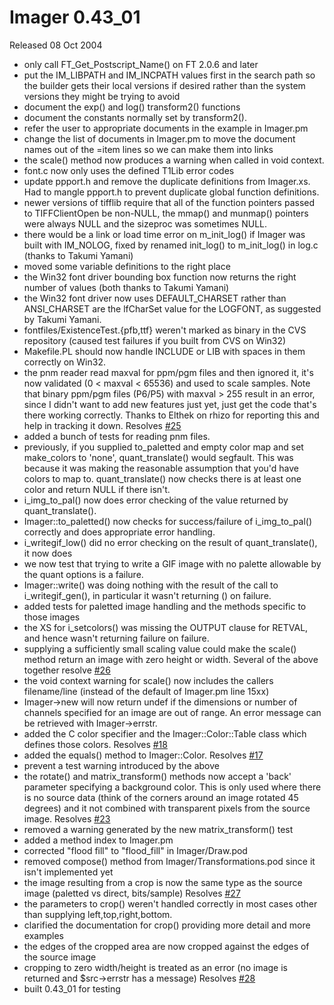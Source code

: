 # Imager 0.43_01

Released 08 Oct 2004

- only call FT_Get_Postscript_Name() on FT 2.0.6 and later
- put the IM_LIBPATH and IM_INCPATH values first in the search  path so the builder gets their local versions if desired rather  than the system versions they might be trying to avoid
- document the exp() and log() transform2() functions
- document the constants normally set by transform2().
- refer the user to appropriate documents in the example in   Imager.pm
- change the list of documents in Imager.pm to move the document   names out of the =item lines so we can make them into links
- the scale() method now produces a warning when called in  void context.
- font.c now only uses the defined T1Lib error codes
- update ppport.h and remove the duplicate definitions from  Imager.xs.  Had to mangle ppport.h to prevent duplicate global  function definitions.
- newer versions of tifflib require that all of the function  pointers passed to TIFFClientOpen be non-NULL, the mmap() and  munmap() pointers were always NULL and the sizeproc was  sometimes NULL.
- there would be a link or load time error on m_init_log() if  Imager was built with IM_NOLOG, fixed by renamed init_log()  to m_init_log() in log.c (thanks to Takumi Yamani)
- moved some variable definitions to the right place
- the Win32 font driver bounding box function now returns the   right number of values (both thanks to Takumi Yamani)
- the Win32 font driver now uses DEFAULT_CHARSET rather than  ANSI_CHARSET are the lfCharSet value for the LOGFONT,  as suggested by Takumi Yamani.
- fontfiles/ExistenceTest.{pfb,ttf} weren't marked as  binary in the CVS repository (caused test failures if you  built from CVS on Win32)
- Makefile.PL should now handle INCLUDE or LIB with spaces in them  correctly on Win32.
- the pnm reader read maxval for ppm/pgm files and then ignored it,  it's now validated (0 < maxval < 65536) and used to scale  samples.  Note that binary ppm/pgm files (P6/P5) with maxval >  255 result in an error, since I didn't want to add new features  just yet, just get the code that's there working correctly.  Thanks to Elthek on rhizo for reporting this and help in   tracking it down.  Resolves [#25](https://github.com/tonycoz/imager/issues/25)
- added a bunch of tests for reading pnm files.
- previously, if you supplied to_paletted and empty color map  and set make_colors to 'none', quant_translate() would segfault.  This was because it was making the reasonable assumption that  you'd have colors to map to.  quant_translate() now checks there  is at least one color and return NULL if there isn't.
- i_img_to_pal() now does error checking of the value returned by  quant_translate().
- Imager::to_paletted() now checks for success/failure of   i_img_to_pal() correctly and does appropriate error handling.
- i_writegif_low() did no error checking on the result of  quant_translate(), it now does
- we now test that trying to write a GIF image with no palette  allowable by the quant options is a failure.
- Imager::write() was doing nothing with the result of the call   to i_writegif_gen(), in particular it wasn't returning () on   failure.
- added tests for paletted image handling and the methods  specific to those images
- the XS for i_setcolors() was missing the OUTPUT clause for  RETVAL, and hence wasn't returning failure on failure.
- supplying a sufficiently small scaling value could make the  scale() method return an image with zero height or width.  Several of the above together resolve   [#26](https://github.com/tonycoz/imager/issues/26)
- the void context warning for scale() now includes the callers  filename/line (instead of the default of Imager.pm line 15xx)
- Imager->new will now return undef if the dimensions or number of  channels specified for an image are out of range.  An error  message can be retrieved with Imager->errstr.
- added the C<builtin> color specifier and the   Imager::Color::Table class which defines those colors.  Resolves [#18](https://github.com/tonycoz/imager/issues/18)
- added the equals() method to Imager::Color.  Resolves [#17](https://github.com/tonycoz/imager/issues/17)
- prevent a test warning introduced by the above
- the rotate() and matrix_transform() methods now accept a 'back'  parameter specifying a background color.  This is only used  where there is no source data (think of the corners around an  image rotated 45 degrees) and it not combined with transparent  pixels from the source image.  Resolves [#23](https://github.com/tonycoz/imager/issues/23)
- removed a warning generated by the new matrix_transform() test
- added a method index to Imager.pm
- corrected "flood fill" to "flood_fill" in Imager/Draw.pod
- removed compose() method from Imager/Transformations.pod since  it isn't implemented yet
- the image resulting from a crop is now the same type as the  source image (paletted vs direct, bits/sample)  Resolves [#27](https://github.com/tonycoz/imager/issues/27)
- the parameters to crop() weren't handled correctly in most   cases other than supplying left,top,right,bottom.
- clarified the documentation for crop() providing more detail  and more examples
- the edges of the cropped area are now cropped against the   edges of the source image
- cropping to zero width/height is treated as an error (no  image is returned and $src->errstr has a message)  Resolves [#28](https://github.com/tonycoz/imager/issues/28)
- built 0.43_01 for testing